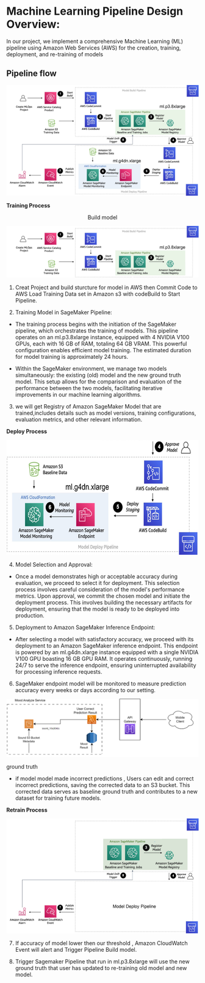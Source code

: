 
# Machine Learning Pipeline Design Overview:

In our project, we implement a comprehensive Machine Learning (ML) pipeline using Amazon Web Services (AWS) for the creation, training, deployment, and re-training of models
 

## Pipeline flow
 
 
 ![](../../images/ml/Pipeline.png)

 

**Training Process**
 
 
<p style="text-align: center;">Build model</p> 
<p align="center"><img  class="center-block" src="../../images/ml/Pipeline_1.png"></p>
 

<!-- 1. สร้าง Project และทำการสร้าง โครงสร้างของ model ใน AWS  และดึงข้อมูล Training Data set ที่เก็บไว้ใน S3 เพื่อทำการ CodeBuild model ขึ้นมา  -->

1. Creat Project and build sturcture for model in AWS then Commit Code to AWS Load Training Data set in Amazon s3 with codeBuild to Start Pipeline.

<!-- 2.  Start Pipline and train Model ใน Sagemaker Pipeline ที่ run อยู่ใน ml.p3.8xlarge ซึงมี GPU 4 ตัวในการ traing model โดยจะใช้เวลาประมาณ 24hr ในการ train
- โดยจะมี model อยู่ 2 ตัวทำการ train อยู่ใน Sagemaker คือ model ตัวเก่า และ ตัวใหม๋ -->
 
2.  Training Model in SageMaker Pipeline:
- The training process begins with the initiation of the SageMaker pipeline, which orchestrates the training of models. This pipeline operates on an ml.p3.8xlarge instance, equipped with 4 NVIDIA V100 GPUs, each with 16 GB of RAM, totaling 64 GB VRAM. This powerful configuration enables efficient model training. The estimated duration for model training is approximately 24 hours.

- Within the SageMaker environment, we manage two models simultaneously: the existing (old) model and the new ground truth model. This setup allows for the comparison and evaluation of the performance between the two models, facilitating iterative improvements in our machine learning algorithms.

<!-- 3. จะได้ Registry Amazon SageMaker Model ที่ train เสร็จแล้ว -->

3. we will get Registry of Amazon SageMaker Model that are trained,includes details such as model versions, training configurations, evaluation metrics, and other relevant information.




**Deploy Process**
 

<p style="text-align: center;"></p> 
<p align="center"><img height ="300px" class="center-block" src="../../images/ml/Pipeline_2.png"></p>
 
<!-- 4. ทำการ เลือก และ Approve model ที่่ความแม่นยำที่สูง หรือ พอรับได้ commit และ build เพื่อที่จะทำ model ตัวนี้ไป deploy  -->

 4. Model Selection and Approval:
 
- Once a model demonstrates high or acceptable accuracy during evaluation, we proceed to select it for deployment. This selection process involves careful consideration of the model's performance metrics. Upon approval, we commit the chosen model and initiate the deployment process. This involves building the necessary artifacts for deployment, ensuring that the model is ready to be deployed into production.





<!-- 5.  ทำการ deploy ลง  Deploy models for inference endpoint  โดยใช้ instance ml.g4dn.xlarge ซึ่งมี GPU 1 ตัว ในการ run model ตลอด 24hr -->

5. Deployment to Amazon SageMaker Inference Endpoint:
- After selecting a model with satisfactory accuracy, we proceed with its deployment to an Amazon SageMaker inference endpoint. This endpoint is powered by an ml.g4dn.xlarge instance equipped with a single NVIDIA V100 GPU boasting 16 GB GPU RAM. It operates continuously, running 24/7 to serve the inference endpoint, ensuring uninterrupted availability for processing inference requests.

<!-- 6. SageMaker endpoint will have Monitoring model every week or day due to our setting to monitor  accuracy of prediction -->

6. SageMaker endpoint model will be monitored to measure prediction accuracy every weeks or days according to our setting.


<p style="text-align: center;">   </p>
<p align="center"><img width ="600px"  class="center-block" src="../../images/ml/Pipeline_gt.png"></p>
ground truth

<!-- - หากสิ้งที่ model ทำนายออกมาแล้วไม่ถูกต้อง user จะสามารถแก้ไขได้ โดยจะทำการเก็บสิ่งที่ user แก้ไขให้ถูกต้อง โดย -->
- if model model made incorrect predictions , Users can edit and correct incorrect predictions, saving the corrected data to an S3 bucket.
This corrected data serves as baseline ground truth and contributes to a new dataset for training future models.
<!-- - เป็น base line โดยเราจะใช้สิ่งนี้เป็น ground truth และใช้ เป็น data set ในการ train model ใหม่ -->
 

**Retrain Process**
 
<p style="text-align: center;"></p> 
<p align="center"><img height ="300px" class="center-block" src="../../images/ml/Pipeline_3.png"></p>

<!-- 7. หากความแม่นยำของ model ต่ำเกินค่าที่รับได้ Amazon CloudWatch Event จะทำการ แจ้งเตือน และ Trigger  Pipeline Build model -->
7. If accuracy of model lower then our  threshold , Amazon CloudWatch Event will  alert and  Trigger Pipeline Build model.

<!-- 8. Trigger  Sagemaker Pipeline ที่ run อยู่ใน ml.p3.8xlarge จะทำการ Train model ตัวเก่า และตัวใหม่ โดยใช้  ground truth   ที่ user ทำการแก้ไข เพื่มเป็น data set เพิ่มด้วย  -->
8. Trigger  Sagemaker Pipeline that run in  ml.p3.8xlarge  will use the new ground truth that user has updated to re-training old model and new model.
<!-- - จากนั้นทำ 4 ต่อ -->

 